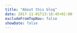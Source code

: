 ```yaml
---
title: "About this blog"
date: 2017-11-01T13:18:45+01:00
excludeFromTopNav: false
showDate: false
---
```


